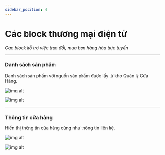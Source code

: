 ```yaml
---
sidebar_position: 4
---
```


# Các block thương mại điện tử
*Các block hỗ trợ việc trao đổi, mua bán hàng hóa trực tuyến*

---

### Danh sách sản phẩm

Danh sách sản phẩm với nguồn sản phẩm được lấy từ kho Quản lý Cửa Hàng.

![img alt](/img/block/ecom/productlisting-01.jpeg)

![img alt](/img/block/ecom/productlisting-03.jpg)

---

### Thông tin cửa hàng

Hiển thị thông tin cửa hàng cũng như thông tin liên hệ.

![img alt](/img/block/ecom/productlisting-02.jpg)

![img alt](/img/block/ecom/productlisting-04.jpg)